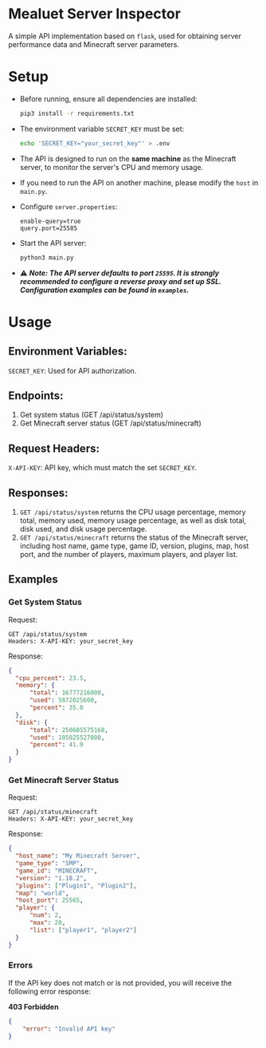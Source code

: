 # Mealuet Server Inspector

A simple API implementation based on `flask`, used for obtaining server performance data and Minecraft server parameters.

# Setup

- Before running, ensure all dependencies are installed:
    ```bash
    pip3 install -r requirements.txt
    ```

- The environment variable `SECRET_KEY` must be set:
    ```bash
    echo 'SECRET_KEY="your_secret_key"' > .env
    ```

- The API is designed to run on the **same machine** as the Minecraft server, to monitor the server's CPU and memory usage.  
- If you need to run the API on another machine, please modify the `host` in `main.py`.
- Configure `server.properties`:
    ```properties
    enable-query=true
    query.port=25585
    ```
- Start the API server:
    ```bash
    python3 main.py
    ```
- ⚠ ***Note: The API server defaults to port `25595`. It is strongly recommended to configure a reverse proxy and set up SSL. Configuration examples can be found in `examples`.***

# Usage

## Environment Variables:

`SECRET_KEY`: Used for API authorization.

## Endpoints:

1. Get system status (GET /api/status/system)  
2. Get Minecraft server status (GET /api/status/minecraft)

## Request Headers:

`X-API-KEY`: API key, which must match the set `SECRET_KEY`.

## Responses:

1. `GET /api/status/system` returns the CPU usage percentage, memory total, memory used, memory usage percentage, as well as disk total, disk used, and disk usage percentage.
2. `GET /api/status/minecraft` returns the status of the Minecraft server, including host name, game type, game ID, version, plugins, map, host port, and the number of players, maximum players, and player list.

## Examples

### Get System Status

Request:

```vbnet
GET /api/status/system
Headers: X-API-KEY: your_secret_key
```

Response: 

```json
{
  "cpu_percent": 23.5,
  "memory": {
      "total": 16777216000,
      "used": 5872025600,
      "percent": 35.0
  },
  "disk": {
      "total": 250685575168,
      "used": 105025527808,
      "percent": 41.9
  }
}
```

### Get Minecraft Server Status

Request:

```vbnet
GET /api/status/minecraft
Headers: X-API-KEY: your_secret_key
```

Response:

```json
{
  "host_name": "My Minecraft Server",
  "game_type": "SMP",
  "game_id": "MINECRAFT",
  "version": "1.18.2",
  "plugins": ["Plugin1", "Plugin2"],
  "map": "world",
  "host_port": 25565,
  "player": {
      "num": 2,
      "max": 20,
      "list": ["player1", "player2"]
  }
}
```
### Errors

If the API key does not match or is not provided, you will receive the following error response: 

**403 Forbidden**

```json
{
    "error": "Invalid API key"
}
```